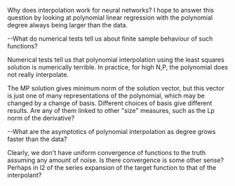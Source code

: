 Why does interpolation work for neural networks? I hope to answer this question by looking at polynomial linear regression with the polynomial degree always being larger than the data.

--What do numerical tests tell us about finite sample behaviour of such functions?

Numerical tests tell us that polynomial interpolation using the least squares solution is numerically terrible. In practice, for high N,P, the polynomial does not really interpolate.

The MP solution gives minimum norm of the solution vector, but this vector is just one of many representations of the polynomial, which may be changed by a change of basis. Different choices of basis give different results. Are any of them linked to other "size" measures, such as the Lp norm of the derivative?


--What are the asymptotics of polynomial interpolation as degree grows faster than the data?

Clearly, we don't have uniform convergence of functions to the truth assuming any amount of noise. Is there convergence is some other sense? Perhaps in l2 of the series expansion of the target function to that of the interpolant?

